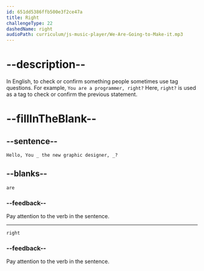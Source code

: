 ```yaml
---
id: 651dd5386ffb500e3f2ce47a
title: Right
challengeType: 22
dashedName: right
audioPath: curriculum/js-music-player/We-Are-Going-to-Make-it.mp3
---
```


# --description--

In English, to check or confirm something people sometimes use tag questions. For example, `You are a programmer, right?` Here, `right?` is used as a tag to check or confirm the previous statement.

# --fillInTheBlank--

## --sentence--

`Hello, You _ the new graphic designer, _?`

## --blanks--

`are`

### --feedback--

Pay attention to the verb in the sentence.

***

`right`

### --feedback--

Pay attention to the verb in the sentence.
